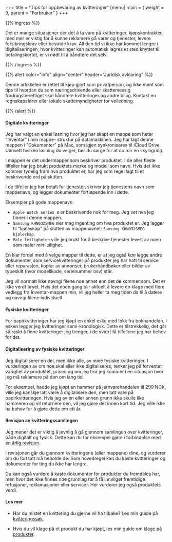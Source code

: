 +++
title = "Tips for oppbevaring av kvitteringer"
[menu]
main = { weight = 9, parent = "Forbruker" }
+++

{{% ingress %}}

Det er mange situasjoner der det å ta vare på kvitteringer, kjøpskontrakter, med mer er viktig for
å kunne reklamere på varer og tjenester, levere forsikringskrav eller bestride krav. All den tid
vi ikke har kommet lengre i digitaliseringen, hvor kvitteringer kan automatisk lagres et sted
knyttet til betalingskortet, er vi nødt til å håndtere det selv.

{{% /ingress %}}

{{% alert color="info" align="center" header="Juridisk avklaring"
%}}

Denne artikkelen er rettet til kjøp gjort som privatperson, og ikke ment som tips til hvordan du
som næringsdrivende eller skattemessig fradragsberettiget skal håndtere kvitteringer og andre bilag.
Kontakt en regnskapsfører eller lokale skattemyndigheter for veiledning.

{{% /alert %}}

#### Digitale kvitteringer

Jeg har valgt en enkel løsning hvor jeg har skapt en mappe som heter "Inventar" i min mappe-
struktur på datamaskinen. Jeg har lagt denne mappen i "Dokumenter" på Mac, som igjen synkroniseres
til iCloud Drive. Uansett hvilken løsning du velger, bør du sørge for at du har en skylagring.

I mappen er det undermapper som beskriver produktet. I de aller fleste tilfeller har jeg brukt
produktets merke og modell som navn. Hvis det ikke kommer tydelig fram hva produktet er, har
jeg som regel lagt til et beskrivende ord på slutten.

I de tilfeller jeg har betalt for tjenester, skriver jeg tjenestens navn som mappenavn, og legger
dokumenter fortløpende inn i dette.

Eksempler på gode mappenavn:

- ```Apple Watch Series 8``` er beskrivende nok for meg. Jeg vet hva jeg finner i denne mappen.
- ```Samsung KHN032SMEG``` sier meg ingenting om hva produktet er. Jeg legger til "kjøleskap"
på slutten av mappenavnet: ```Samsung KHN032SMEG kjøleskap```.
- ```Male leiligheten``` ville jeg brukt for å beskrive tjenester levert av noen som maler _min_
leilighet.

En klar fordel med å velge mapper til dette, er at jeg også _kan_ legge andre dokumenter, som
servicekvitteringer på produkter jeg har hatt til service eller reparasjon, kopier av annonser,
brukerhåndbøker eller bilder av typeskilt (hvor modellkode, serienummer osv) står.

Jeg vil normalt ikke navngi filene noe annet enn det de kommer som. Det er ikke verdt bryet.
Hvis det noen gang blir aktuelt å levere en klage med flere vedlegg fra Inventar-mappen min,
vil jeg heller ta meg tiden da til å datere og navngi filene individuelt.

#### Fysiske kvitteringer

For papirkvitteringer har jeg kjøpt en enkel eske med lokk fra bokhandelen. I esken legger jeg
kvitteringer semi-kronologisk. Dette er tilstrekkelig, det går så raskt å finne kvitteringer jeg
trenger, i de svært få tilfellene jeg har behov for det.

#### Digitalisering av fysiske kvitteringer

Jeg digitaliserer en del, men ikke alle, av mine fysiske kvitteringer. I vurderingen av om noe
skal eller ikke digitaliseres, tenker jeg på forventet varighet av produktet, prisen og om
jeg tror jeg kommer i en situasjon hvor jeg må reklamere på den om lang tid.

For eksempel, hadde jeg kjøpt en hammer på jernvarehandelen til 299 NOK,
ville jeg kanskje latt være å digitalisere den, men tatt vare på papirkvitteringen.
Hvis jeg av en eller annen grunn ikke skulle like hammeren og vil returnere den,
vil jeg gjøre det innen kort tid. Jeg ville ikke ha behov for å gjøre dette om ett år.

#### Revisjon av kvitteringssamlingen

Jeg mener det er viktig å jevnlig å gå gjennom samlingen over kvitteringer, både digitalt og fysisk.
Dette kan du for eksempel gjøre i forbindelse med en [årlig revisjon](../revisjon).

I revisjonen går du gjennom kvitteringene (eller mappene) dine, og vurderer om du fortsatt må
beholde de. Som hovedregel kan du kaste kvitteringer og dokumenter for ting du ikke har lengre.

Du kan også vurdere å kaste dokumenter for produkter du fremdeles har, men hvor det ikke finnes
noe grunnlag for å få innvilget fremtidige refusjoner, reklamasjoner eller servicer. Her vurderer
jeg også produktets verdi.

#### Les mer

- Har du mistet en kvittering du gjerne vil ha tilbake? Les min guide på
[kvitteringssøk](../kvitteringssok).

- Hvis du vil klage på et produkt du har kjøpt, les min guide om
[klage på produkter](../klage).
